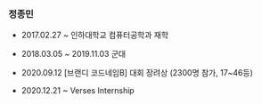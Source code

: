 ### 정종민

+ 2017.02.27 ~ 인하대학교 컴퓨터공학과 재학

+ 2018.03.05 ~ 2019.11.03 군대

+ 2020.09.12 [브랜디 코드네임B] 대회 장려상 (2300명 참가, 17~46등)

+ 2020.12.21 ~ Verses Internship
